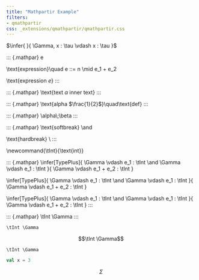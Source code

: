 ```yaml
---
title: "Mathpartir Example"
filters:
- qmathpartir
css: _extensions/qmathpartir/qmathpartir.css
---
```


$\infer{ }{ \Gamma, x : \tau \vdash x : \tau }$

::: {.mathpar}
e

\text{expression}\quad e ::= n \mid e_1 + e_2

\text{expression $e$}
:::

::: {.mathpar}
\text{text $\alpha\;\text{inner text}$}
:::

::: {.mathpar}
\text{alpha $\frac{1}{2}$}\quad\text{def}
:::

::: {.mathpar}
\alpha\\;\beta
:::

::: {.mathpar}
\text{softbreak}
\and

\text{hardbreak}
\\
:::

\newcommand{\tInt}{\text{int}}

::: {.mathpar}
\infer[TypePlus]{
  \Gamma \vdash e_1 : \tInt
  \and
  \Gamma \vdash e_1 : \tInt
}{
  \Gamma \vdash e_1 + e_2 : \tInt
}

\infer[TypePlus]{
  \Gamma \vdash e_1 : \tInt
  \and
  \Gamma \vdash e_1 : \tInt
}{
  \Gamma \vdash e_1 + e_2 : \tInt
}

\infer[TypePlus]{
  \Gamma \vdash e_1 : \tInt
  \and
  \Gamma \vdash e_1 : \tInt
}{
  \Gamma \vdash e_1 + e_2 : \tInt
}
:::

::: {.mathpar}
\tInt \Gamma
:::

``` {.mathpar}
\tInt \Gamma
```

```math {.mathpar}
\tInt \Gamma
```

```mathpar
\tInt \Gamma
```

```scala
val x = 3
```

$$
\Sigma
$$